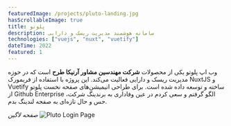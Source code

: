 ```yaml
---
featuredImage: /projects/pluto-landing.jpg
hasScrollableImage: true
title: پلوتو
description: سامانه هوشمند مدیریت ریسک و دارایی
technologies: ["vuejs", "nuxt", "vuetify"]
dateTime: 2022
featured: 1
---
```


وب اپ پلوتو یکی از محصولات **شرکت مهندسین مشاور آرنیکا طرح** است که در حوزه مدیریت ریسک و دارایی فعالیت می‌کند.
این پروژه با استفاده از فریمورک NuxtJS و Vuetify ساخته و توسعه داده شده است.
برای طراحی انیمیشن‌های صفحه نخست پلوتو از Github Enterprise الگو گرفتم و سعی کردم در عین وفاداری به برندینگ شرکت، حس و حال تازه‌ای به صفحه لندینگ بدم.

_صفحه لاگین_
![Pluto Login Page](/projects/pluto-login.jpg)
